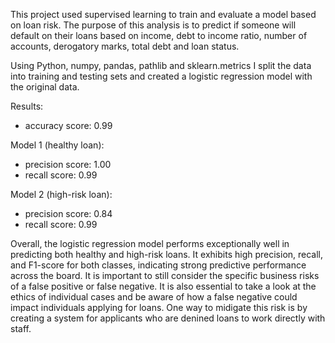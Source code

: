 This project used supervised learning to train and evaluate a model based on loan risk. The purpose of this analysis is to predict if someone will default on their loans based on income, debt to income ratio, number of accounts, derogatory marks, total debt and loan status. 

Using Python, numpy, pandas, pathlib and sklearn.metrics I split the data into training and testing sets and created a logistic regression model with the original data.

Results:
- accuracy score: 0.99

Model 1 (healthy loan):
- precision score: 1.00
- recall score: 0.99

Model 2 (high-risk loan):
- precision score: 0.84
- recall score: 0.99

Overall, the logistic regression model performs exceptionally well in predicting both healthy and high-risk loans. It exhibits high precision, recall, and F1-score for both classes, indicating strong predictive performance across the board. It is important to still consider the specific business risks of a false positive or false negative. It is also essential to take a look at the ethics of individual cases and be aware of how a false negative could impact individuals applying for loans. One way to midigate this risk is by creating a system for applicants who are denined loans to work directly with staff.
